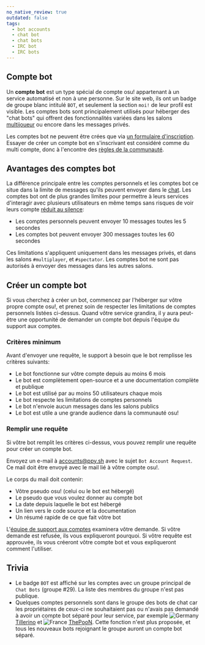 ```yaml
---
no_native_review: true
outdated: false
tags:
  - bot accounts
  - chat bot
  - chat bots
  - IRC bot
  - IRC bots
---
```


## Compte bot  

Un **compte bot** est un type spécial de compte osu! appartenant à un service automatisé et non à une personne. Sur le site web, ils ont un badge de groupe blanc intitulé `BOT`, et seulement la section `moi!` de leur profil est visible. Les comptes bots sont principalement utilisés pour héberger des "chat bots" qui offrent des fonctionnalités variées dans les salons [multijoueur](/wiki/fr/Multi) ou encore dans les messages privés.

Les comptes bot ne peuvent être crées que via [un formulaire d'inscription](#créer-un-compte-bot). Essayer de créer un compte bot en s'inscrivant est considéré comme du multi compte, donc à l'encontre des [règles de la communauté](/wiki/fr/Rules#règles-de-communauté).

## Avantages des comptes bot  

La différence principale entre les comptes personnels et les comptes bot ce situe dans la limite de messages qu'ils peuvent envoyer dans le [chat](/wiki/fr/Chat_Console). Les comptes bot ont de plus grandes limites pour permettre à leurs services d'interagir avec plusieurs utilisateurs en même temps sans risques de voir leurs compte [réduit au silence](/wiki/fr/Glossary#silence):

- Les comptes personnels peuvent envoyer 10 messages toutes les 5 secondes
- Les comptes bot peuvent envoyer 300 messages toutes les 60 secondes

Ces limitations s'appliquent uniquement dans les messages privés, et dans les salons `#multiplayer`, et `#spectator`. Les comptes bot ne sont pas autorisés à envoyer des messages dans les autres salons.

## Créer un compte bot

Si vous cherchez à créer un bot, commencez par l'héberger sur vôtre propre compte osu!, et prenez soin de respecter les limitations de comptes personnels listées ci-dessus. Quand vôtre service grandira, il y aura peut-être une opportunité de demander un compte bot depuis l'équipe du support aux comptes.

### Critères minimum

Avant d'envoyer une requête, le support à besoin que le bot remplisse les critères suivants:

- Le bot fonctionne sur vôtre compte depuis au moins 6 mois
- Le bot est complètement open-source et a une documentation complète et publique
- Le bot est utilisé par au moins 50 utilisateurs chaque mois
- Le bot respecte les limitations de comptes personnels
- Le bot n'envoie aucun messages dans les salons publics
- Le bot est utile a une grande audience dans la communauté osu!

### Remplir une requête

Si vôtre bot remplit les critères ci-dessus, vous pouvez remplir une requête pour créer un compte bot.

Envoyez un e-mail à [accounts@ppy.sh](mailto:accounts@ppy.sh) avec le sujet `Bot Account Request`. Ce mail doit être envoyé avec le mail lié à vôtre compte osu!.

Le corps du mail doit contenir:

- Vôtre pseudo osu! (celui ou le bot est hébergé)
- Le pseudo que vous voulez donner au compte bot
- La date depuis laquelle le bot est hébergé
- Un lien vers le code source et la documentation
- Un résumé rapide de ce que fait vôtre bot

L'[équipe de support aux comptes](/wiki/People/The_Team/Account_support_team) examinera vôtre demande. Si vôtre demande est refusée, ils vous expliqueront pourquoi. Si vôtre requête est approuvée, ils vous créeront vôtre compte bot et vous expliqueront comment l'utiliser.

<!-- TODO: history section would be nice, talking about LogBot, BanchoBot, the phpbb crawler accounts, the first user-run bots, Quality Assurance Team, osu!team, ... -->

## Trivia

- Le badge `BOT` est affiché sur les comptes avec un groupe principal de `Chat Bots` (groupe #29). La liste des membres du groupe n'est pas publique.
- Quelques comptes personnels sont dans le groupe des bots de chat car les propriétaires de ceux-ci ne souhaitaient pas ou n'avais pas demandé à avoir un compte bot séparé pour leur service, par exemple ![][flag_DE] [Tillerino](https://osu.ppy.sh/users/2070907) et ![][flag_FR] [ThePooN](https://osu.ppy.sh/users/718454). Cette fonction n'est plus proposée, et tous les nouveaux bots rejoignant le groupe auront un compte bot séparé.

[flag_DE]: /wiki/shared/flag/DE.gif "Germany"
[flag_FR]: /wiki/shared/flag/FR.gif "France"

